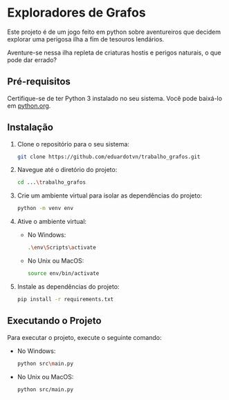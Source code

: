 # Exploradores de Grafos

Este projeto é de um jogo feito em python sobre aventureiros que decidem explorar uma perigosa ilha a fim de tesouros lendários.

Aventure-se nessa ilha repleta de criaturas hostis e perigos naturais, o que pode dar errado?  

## Pré-requisitos

Certifique-se de ter Python 3 instalado no seu sistema. Você pode baixá-lo em <a href="https://www.python.org/downloads/" target="_blank">python.org</a>.


## Instalação

1. Clone o repositório para o seu sistema:
    ```bash
    git clone https://github.com/eduardotvn/trabalho_grafos.git
    ```

2. Navegue até o diretório do projeto:
    ```bash
    cd ...\trabalho_grafos
    ```

3. Crie um ambiente virtual para isolar as dependências do projeto:
    ```bash
    python -m venv env
    ```

4. Ative o ambiente virtual:
    - No Windows:
        ```bash
        .\env\Scripts\activate
        ```
    - No Unix ou MacOS:
        ```bash
        source env/bin/activate
        ```

5. Instale as dependências do projeto:
    ```bash
    pip install -r requirements.txt
    ```

## Executando o Projeto

Para executar o projeto, execute o seguinte comando:
  - No Windows:
    ```bash
    python src\main.py
    ```
  - No Unix ou MacOS:
    ```bash
    python src/main.py
    ```
